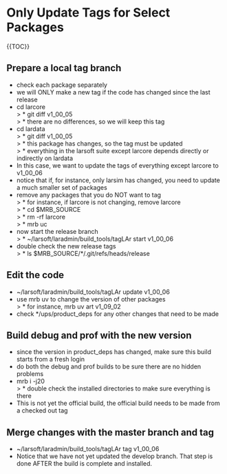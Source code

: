 # Only Update Tags for Select Packages

{{TOC}}

## Prepare a local tag branch

-   check each package separately
-   we will ONLY make a new tag if the code has changed since the last release
-   cd larcore  
    \> \* git diff v1_00_05  
    \> \* there are no differences, so we will keep this tag
-   cd lardata  
    \> \* git diff v1_00_05  
    \> \* this package has changes, so the tag must be updated  
    \> \* everything in the larsoft suite except larcore depends directly or indirectly on lardata
-   In this case, we want to update the tags of everything except larcore to v1_00_06
-   notice that if, for instance, only larsim has changed, you need to update a much smaller set of packages
-   remove any packages that you do NOT want to tag  
    \> \* for instance, if larcore is not changing, remove larcore  
    \> \* cd $MRB_SOURCE  
    \> \* rm -rf larcore  
    \> \* mrb uc
-   now start the release branch  
    \> \* \~/larsoft/laradmin/build_tools/tagLAr start v1_00_06
-   double check the new release tags  
    \> \* ls $MRB_SOURCE/\*/.git/refs/heads/release

## Edit the code

-   \~/larsoft/laradmin/build_tools/tagLAr update v1_00_06
-   use mrb uv to change the version of other packages  
    \> \* for instance, mrb uv art v1_09_02
-   check \*/ups/product_deps for any other changes that need to be made

## Build debug and prof with the new version

-   since the version in product_deps has changed, make sure this build starts from a fresh login
-   do both the debug and prof builds to be sure there are no hidden problems
-   mrb i -j20  
    \> \* double check the installed directories to make sure everything is there
-   This is not yet the official build, the official build needs to be made from a checked out tag

## Merge changes with the master branch and tag

-   \~/larsoft/laradmin/build_tools/tagLAr tag v1_00_06
-   Notice that we have not yet updated the develop branch. That step is done AFTER the build is complete and installed.
